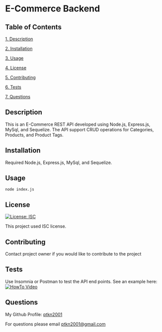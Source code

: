 # E-Commerce Backend

## Table of Contents

[1. Description](#description)

[2. Installation](#installation)

[3. Usage](#usage)

[4. License](#license)

[5. Contributing](#contributing)

[6. Tests](#tests)

[7. Questions](#questions)

## Description

This is an E-Commerce REST API developed using Node.js, Express.js, MySql, and Sequelize. The API support CRUD operations for Categories, Products, and Product Tags.

## Installation

Required Node.js, Express.js, MySql, and Sequelize.

## Usage

```
node index.js
```

## License

[![License: ISC](https://img.shields.io/badge/License-ISC-blue.svg)](https://opensource.org/licenses/ISC)

This project used ISC license.

## Contributing

Contact project owner if you would like to contribute to the project

## Tests

Use Insomnia or Postman to test the API end points. See an example here:
[![HowTo Video]({})]({https://watch.screencastify.com/v/dNQ6ICKzF4aTsYCBcUz5} "HowTo Video")

## Questions

My Github Profile: [ptkn2001](https://github.com/ptkn2001)

For questions please email [ptkn2001@gmail.com](mailto://ptkn2001@gmail.com)
